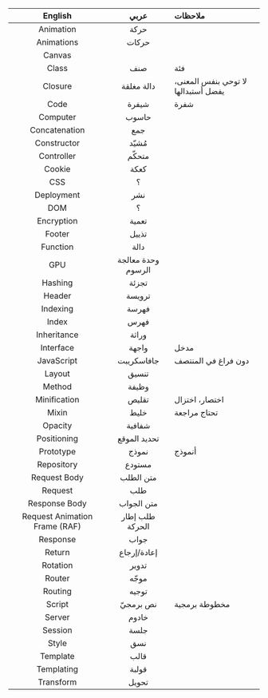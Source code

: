 English     | عربي  | ملاحظات
:------:    |:-------:|:---------
Animation | حركة
Animations | حركات
Canvas | 
Class | صنف | فئة
Closure     | دالة مغلقة | لا توحي بنفس المعنى، يفضل أستبدالها
Code        | شيفرة | شفرة
Computer | حاسوب
Concatenation | جمع
Constructor | مُشيّد |
Controller | متحكّم
Cookie | كعكة
CSS | ؟
Deployment | نشر
DOM | ؟
Encryption | تعمية
Footer | تذييل
Function | دالة
GPU | وحدة معالجة الرسوم
Hashing | تجزئة
Header | ترويسة
Indexing | فهرسة
Index | فهرس
Inheritance | وراثة
Interface   | واجهة | مدخل
JavaScript | جافاسكريبت | دون فراغ في المنتصف
Layout | تنسيق
Method | وظيفة
Minification | تقليص | اختصار، اختزال
Mixin | خليط | تحتاج مراجعة
Opacity | شفافية
Positioning | تحديد الموقع
Prototype | نموذج | أنموذج
Repository | مستودع
Request Body | متن الطلب
Request | طلب
Response Body | متن الجواب
Request Animation Frame (RAF) | طلب إطار الحركة
Response | جواب
Return      | إعادة/إرجاع
Rotation | تدوير
Router | موجّه
Routing | توجيه
Script      | نص برمجيّ | مخطوطة برمجية
Server | خادوم
Session | جلسة
Style | نسق
Template | قالب
Templating | قولبة
Transform | تحويل

